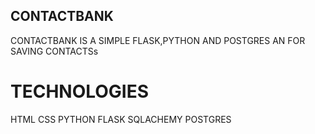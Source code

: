 ## CONTACTBANK
 CONTACTBANK IS A SIMPLE FLASK,PYTHON AND POSTGRES AN FOR SAVING CONTACTSs

 # TECHNOLOGIES
 HTML
 CSS
 PYTHON
 FLASK
 SQLACHEMY
 POSTGRES
 